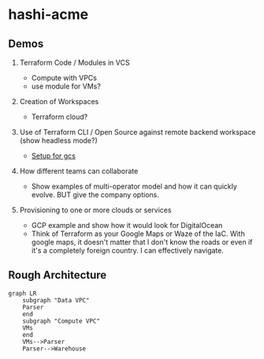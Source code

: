 # hashi-acme

## Demos

1. Terraform Code / Modules in VCS
    - Compute with VPCs
    - use module for VMs?

2. Creation of Workspaces
    - Terraform cloud?

3. Use of Terraform CLI / Open Source against remote backend workspace (show headless mode?)
    - [Setup for gcs](https://developer.hashicorp.com/terraform/language/settings/backends/gcs)

4. How different teams can collaborate
    - Show examples of multi-operator model and how it can quickly evolve. BUT give the company options.

5. Provisioning to one or more clouds or services
    - GCP example and show how it would look for DigitalOcean
    - Think of Terraform as your Google Maps or Waze of the IaC. With google maps, it doesn't matter that I don't know the roads or even if it's a completely foreign country. I can effectively navigate.


## Rough Architecture

```mermaid
graph LR
    subgraph "Data VPC"
    Parser
    end
    subgraph "Compute VPC"
    VMs
    end
    VMs-->Parser
    Parser-->Warehouse
```
